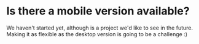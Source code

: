 # Is there a mobile version available?

We haven't started yet, although is a project we'd like to see in the future. Making it as flexible as the desktop version is going to be a challenge :\)

